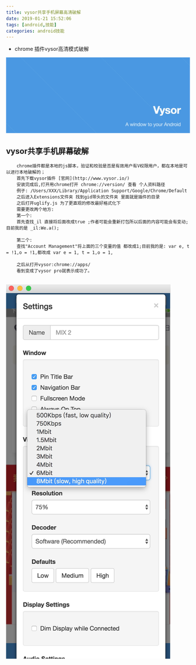 ```yaml
---
title: vysor共享手机屏幕高清破解
date: 2019-01-21 15:52:06
tags: [android,技能]
categories: android技能
---
```

* chrome 插件vysor高清模式破解
<!-- more -->
![image](android-vysor-chrome-plugin/vysor_top.jpg)
## vysor共享手机屏幕破解 ## 
```
	chrome插件都是本地的js脚本，验证和校验是否是有效用户有V权限用户，都在本地是可以进行本地破解的；
	首先下载vysor插件 [官网](http://www.vysor.io/)
	安装完成后,打开用chrome打开 chrome://version/ 查看 个人资料路径
	例子: /Users/XXX/Library/Application Support/Google/Chrome/Default
	之后进入Extensions文件夹 找到gid带头的文件夹 里面就是插件的目录
	之后打开uglify.js 为了更直观的修改最好格式化下
	需要更改两个地方:
	第一个:
	首先查找_il 直接将后面改成true ;作者可能会重新打包所以后面的内容可能会有变动;目前我的是 _il:We.a();

	第二个:
	查找"Account Management"将上面的三个变量的值 都改成1;目前我的是: var e, t = !1,o = !1,都改成 var e = 1, t = 1,o = 1,

	之后从打开vysor:chrome://apps/
	看到变成了vysor pro就表示成功了。
	
```
![image](android-vysor-chrome-plugin/vysor成功页面.jpg)